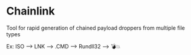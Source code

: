 # Chainlink
Tool for rapid generation of chained payload droppers from multiple file types

Ex:
ISO --> LNK --> .CMD --> Rundll32 --> 💣💥
